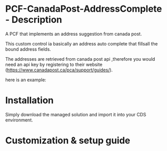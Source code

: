 # PCF-CanadaPost-AddressComplete - Description
A PCF that implements an address suggestion from canada post.

This custom control ia basically an address auto complete that fillsall the bound address fields. 

The addresses are retrieved from canada post api ,therefore you would need an api key by registering to their website (https://www.canadapost.ca/pca/support/guides/).

here is an example:


# Installation

Simply download the managed solution and import it into your CDS environment.

# Customization & setup guide





